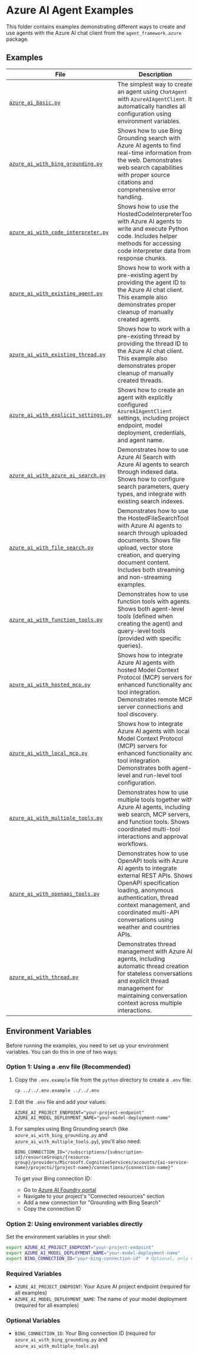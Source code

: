 # Azure AI Agent Examples

This folder contains examples demonstrating different ways to create and use agents with the Azure AI chat client from the `agent_framework.azure` package.

## Examples

| File | Description |
|------|-------------|
| [`azure_ai_basic.py`](azure_ai_basic.py) | The simplest way to create an agent using `ChatAgent` with `AzureAIAgentClient`. It automatically handles all configuration using environment variables. |
| [`azure_ai_with_bing_grounding.py`](azure_ai_with_bing_grounding.py) | Shows how to use Bing Grounding search with Azure AI agents to find real-time information from the web. Demonstrates web search capabilities with proper source citations and comprehensive error handling. |
| [`azure_ai_with_code_interpreter.py`](azure_ai_with_code_interpreter.py) | Shows how to use the HostedCodeInterpreterTool with Azure AI agents to write and execute Python code. Includes helper methods for accessing code interpreter data from response chunks. |
| [`azure_ai_with_existing_agent.py`](azure_ai_with_existing_agent.py) | Shows how to work with a pre-existing agent by providing the agent ID to the Azure AI chat client. This example also demonstrates proper cleanup of manually created agents. |
| [`azure_ai_with_existing_thread.py`](azure_ai_with_existing_thread.py) | Shows how to work with a pre-existing thread by providing the thread ID to the Azure AI chat client. This example also demonstrates proper cleanup of manually created threads. |
| [`azure_ai_with_explicit_settings.py`](azure_ai_with_explicit_settings.py) | Shows how to create an agent with explicitly configured `AzureAIAgentClient` settings, including project endpoint, model deployment, credentials, and agent name. |
| [`azure_ai_with_azure_ai_search.py`](azure_ai_with_azure_ai_search.py) | Demonstrates how to use Azure AI Search with Azure AI agents to search through indexed data. Shows how to configure search parameters, query types, and integrate with existing search indexes. |
| [`azure_ai_with_file_search.py`](azure_ai_with_file_search.py) | Demonstrates how to use the HostedFileSearchTool with Azure AI agents to search through uploaded documents. Shows file upload, vector store creation, and querying document content. Includes both streaming and non-streaming examples. |
| [`azure_ai_with_function_tools.py`](azure_ai_with_function_tools.py) | Demonstrates how to use function tools with agents. Shows both agent-level tools (defined when creating the agent) and query-level tools (provided with specific queries). |
| [`azure_ai_with_hosted_mcp.py`](azure_ai_with_hosted_mcp.py) | Shows how to integrate Azure AI agents with hosted Model Context Protocol (MCP) servers for enhanced functionality and tool integration. Demonstrates remote MCP server connections and tool discovery. |
| [`azure_ai_with_local_mcp.py`](azure_ai_with_local_mcp.py) | Shows how to integrate Azure AI agents with local Model Context Protocol (MCP) servers for enhanced functionality and tool integration. Demonstrates both agent-level and run-level tool configuration. |
| [`azure_ai_with_multiple_tools.py`](azure_ai_with_multiple_tools.py) | Demonstrates how to use multiple tools together with Azure AI agents, including web search, MCP servers, and function tools. Shows coordinated multi-tool interactions and approval workflows. |
| [`azure_ai_with_openapi_tools.py`](azure_ai_with_openapi_tools.py) | Demonstrates how to use OpenAPI tools with Azure AI agents to integrate external REST APIs. Shows OpenAPI specification loading, anonymous authentication, thread context management, and coordinated multi-API conversations using weather and countries APIs. |
| [`azure_ai_with_thread.py`](azure_ai_with_thread.py) | Demonstrates thread management with Azure AI agents, including automatic thread creation for stateless conversations and explicit thread management for maintaining conversation context across multiple interactions. |

## Environment Variables

Before running the examples, you need to set up your environment variables. You can do this in one of two ways:

### Option 1: Using a .env file (Recommended)

1. Copy the `.env.example` file from the `python` directory to create a `.env` file:
   ```bash
   cp ../../.env.example ../../.env
   ```

2. Edit the `.env` file and add your values:
   ```
   AZURE_AI_PROJECT_ENDPOINT="your-project-endpoint"
   AZURE_AI_MODEL_DEPLOYMENT_NAME="your-model-deployment-name"
   ```

3. For samples using Bing Grounding search (like `azure_ai_with_bing_grounding.py` and `azure_ai_with_multiple_tools.py`), you'll also need:
   ```
   BING_CONNECTION_ID="/subscriptions/{subscription-id}/resourceGroups/{resource-group}/providers/Microsoft.CognitiveServices/accounts/{ai-service-name}/projects/{project-name}/connections/{connection-name}"
   ```

   To get your Bing connection ID:
   - Go to [Azure AI Foundry portal](https://ai.azure.com)
   - Navigate to your project's "Connected resources" section
   - Add a new connection for "Grounding with Bing Search"
   - Copy the connection ID

### Option 2: Using environment variables directly

Set the environment variables in your shell:

```bash
export AZURE_AI_PROJECT_ENDPOINT="your-project-endpoint"
export AZURE_AI_MODEL_DEPLOYMENT_NAME="your-model-deployment-name"
export BING_CONNECTION_ID="your-bing-connection-id"  # Optional, only needed for web search samples
```

### Required Variables

- `AZURE_AI_PROJECT_ENDPOINT`: Your Azure AI project endpoint (required for all examples)
- `AZURE_AI_MODEL_DEPLOYMENT_NAME`: The name of your model deployment (required for all examples)

### Optional Variables

- `BING_CONNECTION_ID`: Your Bing connection ID (required for `azure_ai_with_bing_grounding.py` and `azure_ai_with_multiple_tools.py`)
